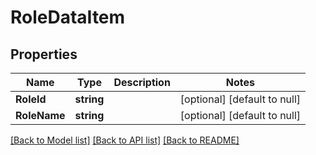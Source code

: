 # RoleDataItem

## Properties
Name | Type | Description | Notes
------------ | ------------- | ------------- | -------------
**RoleId** | **string** |  | [optional] [default to null]
**RoleName** | **string** |  | [optional] [default to null]

[[Back to Model list]](../README.md#documentation-for-models) [[Back to API list]](../README.md#documentation-for-api-endpoints) [[Back to README]](../README.md)


